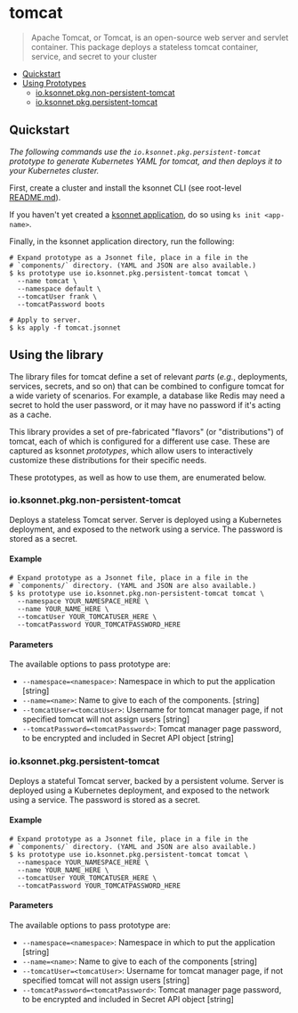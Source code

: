 # tomcat

> Apache Tomcat, or Tomcat, is an open-source web server and servlet container. This package deploys a stateless tomcat container, service, and secret to your cluster

* [Quickstart](#quickstart)
* [Using Prototypes](#using-prototypes)
  * [io.ksonnet.pkg.non-persistent-tomcat](#io.ksonnet.pkg.non-persistent-tomcat)
  * [io.ksonnet.pkg.persistent-tomcat](#io.ksonnet.pkg.persistent-tomcat)

## Quickstart

*The following commands use the `io.ksonnet.pkg.persistent-tomcat` prototype to generate Kubernetes YAML for tomcat, and then deploys it to your Kubernetes cluster.*

First, create a cluster and install the ksonnet CLI (see root-level [README.md](rootReadme)).

If you haven't yet created a [ksonnet application](linkToSomewhere), do so using `ks init <app-name>`.

Finally, in the ksonnet application directory, run the following:

```shell
# Expand prototype as a Jsonnet file, place in a file in the
# `components/` directory. (YAML and JSON are also available.)
$ ks prototype use io.ksonnet.pkg.persistent-tomcat tomcat \
  --name tomcat \
  --namespace default \
  --tomcatUser frank \
  --tomcatPassword boots

# Apply to server.
$ ks apply -f tomcat.jsonnet
```

## Using the library

The library files for tomcat define a set of relevant *parts* (_e.g._, deployments, services, secrets, and so on) that can be combined to configure tomcat for a wide variety of scenarios. For example, a database like Redis may need a secret to hold the user password, or it may have no password if it's acting as a cache.

This library provides a set of pre-fabricated "flavors" (or "distributions") of tomcat, each of which is configured for a different use case. These are captured as ksonnet *prototypes*, which allow users to interactively customize these distributions for their specific needs.

These prototypes, as well as how to use them, are enumerated below.

### io.ksonnet.pkg.non-persistent-tomcat

Deploys a stateless Tomcat server. Server is deployed using a Kubernetes deployment, and exposed to the network using a service. The password is stored as a secret.

#### Example

```shell
# Expand prototype as a Jsonnet file, place in a file in the
# `components/` directory. (YAML and JSON are also available.)
$ ks prototype use io.ksonnet.pkg.non-persistent-tomcat tomcat \
  --namespace YOUR_NAMESPACE_HERE \
  --name YOUR_NAME_HERE \
  --tomcatUser YOUR_TOMCATUSER_HERE \
  --tomcatPassword YOUR_TOMCATPASSWORD_HERE
```

#### Parameters

The available options to pass prototype are:

* `--namespace=<namespace>`: Namespace in which to put the application [string]
* `--name=<name>`: Name to give to each of the components. [string]
* `--tomcatUser=<tomcatUser>`: Username for tomcat manager page, if not specified tomcat will not assign users [string]
* `--tomcatPassword=<tomcatPassword>`: Tomcat manager page password, to be encrypted and included in Secret API object [string]

### io.ksonnet.pkg.persistent-tomcat

Deploys a stateful Tomcat server, backed by a persistent volume. Server is deployed using a Kubernetes deployment, and exposed to the network using a
service. The password is stored as a secret.

#### Example

```shell
# Expand prototype as a Jsonnet file, place in a file in the
# `components/` directory. (YAML and JSON are also available.)
$ ks prototype use io.ksonnet.pkg.persistent-tomcat tomcat \
  --namespace YOUR_NAMESPACE_HERE \
  --name YOUR_NAME_HERE \
  --tomcatUser YOUR_TOMCATUSER_HERE \
  --tomcatPassword YOUR_TOMCATPASSWORD_HERE
```

#### Parameters

The available options to pass prototype are:

* `--namespace=<namespace>`: Namespace in which to put the application [string]
* `--name=<name>`: Name to give to each of the components [string]
* `--tomcatUser=<tomcatUser>`: Username for tomcat manager page, if not specified tomcat will not assign users [string]
* `--tomcatPassword=<tomcatPassword>`: Tomcat manager page password, to be encrypted and included in Secret API object [string]


[rootReadme]: https://github.com/ksonnet/mixins
